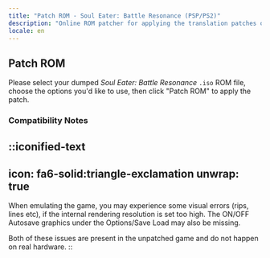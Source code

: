 ```yaml
---
title: "Patch ROM - Soul Eater: Battle Resonance (PSP/PS2)"
description: "Online ROM patcher for applying the translation patches of Soul Eater: Battle Resonance"
locale: en
---
```


## Patch ROM
Please select your dumped _Soul Eater: Battle Resonance_ `.iso` ROM file, choose the options you'd like to use, then click "Patch ROM" to apply the patch.

### Compatibility Notes
::iconified-text
---
icon: fa6-solid:triangle-exclamation
unwrap: true
---
When emulating the game, you may experience some visual errors (rips, lines etc), if the internal rendering resolution is set too high. The ON/OFF Autosave graphics under the Options/Save Load may also be missing.

Both of these issues are present in the unpatched game and do not happen on real hardware.
::
